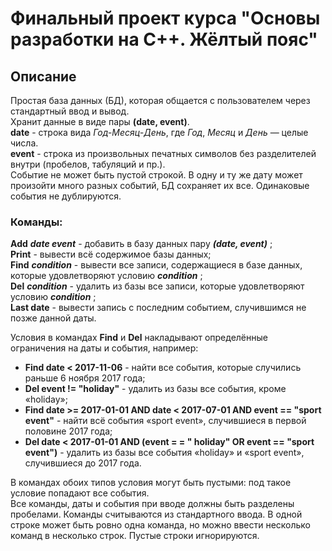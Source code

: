 # Финальный проект курса "Основы разработки на C++. Жёлтый пояс"

## Описание

Простая база данных (БД), которая общается с пользователем через стандартный ввод и вывод.  
Хранит данные в виде пары **(date, event)**.  
**date** - строка вида *Год-Месяц-День*, где *Год*, *Месяц* и *День* — целые числа.  
**event** - строка из произвольных печатных символов без разделителей внутри (пробелов, табуляций и пр.).  
Событие не может быть пустой строкой. В одну и ту же дату может произойти много разных событий, БД сохраняет их все. Одинаковые события не дублируются.  

### Команды:

**Add** ***date event*** - добавить в базу данных пару ***(date, event)*** ;  
**Print** - вывести всё содержимое базы данных;  
**Find** ***condition*** - вывести все записи, содержащиеся в базе данных, которые удовлетворяют условию ***condition*** ;  
**Del** ***condition*** - удалить из базы все записи, которые удовлетворяют условию ***condition*** ;  
**Last date** - вывести запись с последним событием, случившимся не позже данной даты.

Условия в командах **Find** и **Del** накладывают определённые ограничения на даты и события, например:
- **Find date < 2017-11-06** - найти все события, которые случились раньше 6 ноября 2017 года;  
- **Del event != "holiday"** - удалить из базы все события, кроме «holiday»;
- **Find date >= 2017-01-01 AND date < 2017-07-01 AND event == "sport event"** - найти всё события «sport event», случившиеся в первой половине 2017 года;  
- **Del date < 2017-01-01 AND (event = =   " holiday" OR event == "sport event")** - удалить из базы все события «holiday» и «sport event», случившиеся до 2017 года.  

В командах обоих типов условия могут быть пустыми: под такое условие попадают все события.  
Все команды, даты и события при вводе должны быть разделены пробелами. Команды считываются из стандартного ввода. В одной строке может быть ровно одна команда, но можно ввести несколько команд в несколько строк. Пустые строки игнорируются.
